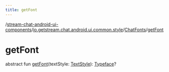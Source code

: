```yaml
---
title: getFont
---
```

/[stream-chat-android-ui-components](../../index.md)/[io.getstream.chat.android.ui.common.style](../index.md)/[ChatFonts](index.md)/[getFont](getFont.md)  
  
  
  
# getFont  
abstract fun [getFont](getFont.md)(textStyle: [TextStyle](../TextStyle/index.md)): [Typeface](https://developer.android.com/reference/kotlin/android/graphics/Typeface.html)?
